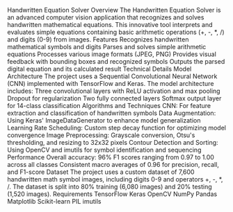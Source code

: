 Handwritten Equation Solver
Overview
The Handwritten Equation Solver is an advanced computer vision application that recognizes and solves handwritten mathematical equations. This innovative tool interprets and evaluates simple equations containing basic arithmetic operations (+, -, *, /) and digits (0-9) from images.
Features
Recognizes handwritten mathematical symbols and digits
Parses and solves simple arithmetic equations
Processes various image formats (JPEG, PNG)
Provides visual feedback with bounding boxes and recognized symbols
Outputs the parsed digital equation and its calculated result
Technical Details
Model Architecture
The project uses a Sequential Convolutional Neural Network (CNN) implemented with TensorFlow and Keras. The model architecture includes:
Three convolutional layers with ReLU activation and max pooling
Dropout for regularization
Two fully connected layers
Softmax output layer for 14-class classification
Algorithms and Techniques
CNN: For feature extraction and classification of handwritten symbols
Data Augmentation: Using Keras' ImageDataGenerator to enhance model generalization
Learning Rate Scheduling: Custom step decay function for optimizing model convergence
Image Preprocessing: Grayscale conversion, Otsu's thresholding, and resizing to 32x32 pixels
Contour Detection and Sorting: Using OpenCV and imutils for symbol identification and sequencing
Performance
Overall accuracy: 96%
F1 scores ranging from 0.97 to 1.00 across all classes
Consistent macro averages of 0.96 for precision, recall, and F1-score
Dataset
The project uses a custom dataset of 7,600 handwritten math symbol images, including digits 0-9 and operators +, -, *, /. The dataset is split into 80% training (6,080 images) and 20% testing (1,520 images).
Requirements
TensorFlow
Keras
OpenCV
NumPy
Pandas
Matplotlib
Scikit-learn
PIL
imutils
